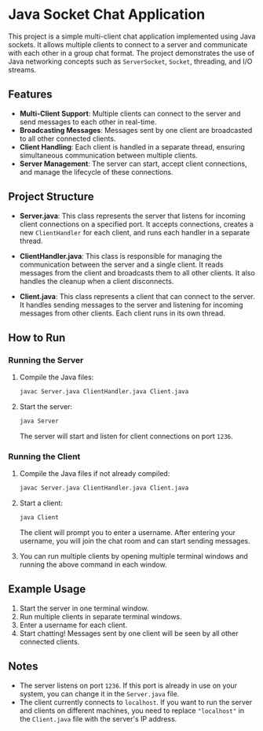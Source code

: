 # Java Socket Chat Application

This project is a simple multi-client chat application implemented using Java sockets. It allows multiple clients to connect to a server and communicate with each other in a group chat format. The project demonstrates the use of Java networking concepts such as `ServerSocket`, `Socket`, threading, and I/O streams.

## Features

- **Multi-Client Support**: Multiple clients can connect to the server and send messages to each other in real-time.
- **Broadcasting Messages**: Messages sent by one client are broadcasted to all other connected clients.
- **Client Handling**: Each client is handled in a separate thread, ensuring simultaneous communication between multiple clients.
- **Server Management**: The server can start, accept client connections, and manage the lifecycle of these connections.

## Project Structure

- **Server.java**: This class represents the server that listens for incoming client connections on a specified port. It accepts connections, creates a new `ClientHandler` for each client, and runs each handler in a separate thread.

- **ClientHandler.java**: This class is responsible for managing the communication between the server and a single client. It reads messages from the client and broadcasts them to all other clients. It also handles the cleanup when a client disconnects.

- **Client.java**: This class represents a client that can connect to the server. It handles sending messages to the server and listening for incoming messages from other clients. Each client runs in its own thread.

## How to Run

### Running the Server

1. Compile the Java files:
    ```bash
    javac Server.java ClientHandler.java Client.java
    ```

2. Start the server:
    ```bash
    java Server
    ```
   The server will start and listen for client connections on port `1236`.

### Running the Client

1. Compile the Java files if not already compiled:
    ```bash
    javac Server.java ClientHandler.java Client.java
    ```

2. Start a client:
    ```bash
    java Client
    ```
   The client will prompt you to enter a username. After entering your username, you will join the chat room and can start sending messages.

3. You can run multiple clients by opening multiple terminal windows and running the above command in each window.

## Example Usage

1. Start the server in one terminal window.
2. Run multiple clients in separate terminal windows.
3. Enter a username for each client.
4. Start chatting! Messages sent by one client will be seen by all other connected clients.

## Notes

- The server listens on port `1236`. If this port is already in use on your system, you can change it in the `Server.java` file.
- The client currently connects to `localhost`. If you want to run the server and clients on different machines, you need to replace `"localhost"` in the `Client.java` file with the server's IP address.